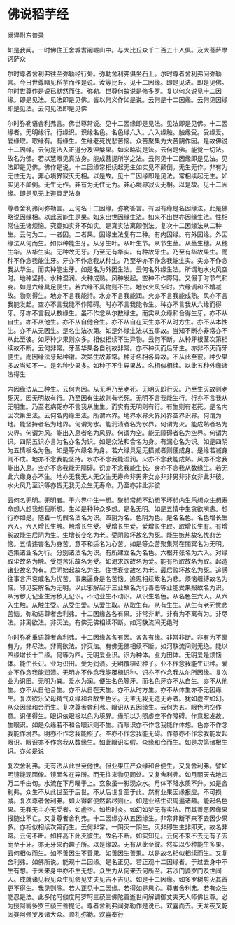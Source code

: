 # 佛说稻芋经

阙译附东普录

如是我闻。一时佛住王舍城耆阇崛山中。与大比丘众千二百五十人俱。及大菩萨摩诃萨众

尔时尊者舍利弗往至弥勒经行处。弥勒舍利弗俱坐石上。尔时尊者舍利弗问弥勒言。今日世尊睹见稻芋而作是说。汝等比丘。见十二因缘。即是见法。即是见佛。尔时世尊作是说已默然而住。弥勒。世尊何故说是修多罗。复以何义说见十二因缘。即是见法。见法即是见佛。皆以何义作如是说。云何是十二因缘。云何见因缘即是见法。云何见法即是见佛

尔时弥勒语舍利弗言。佛世尊常说。见十二因缘即是见法。见法即是见佛。十二因缘者。无明缘行。行缘识。识缘名色。名色缘六入。六入缘触。触缘受。受缘爱。爱缘取。取缘有。有缘生。生缘老死忧悲苦恼。众苦聚集为大苦阴作因。是故佛说十二因缘。云何是法入正道分及涅槃果。如来略说是法。云何是佛。能觉一切法。故名为佛。若以慧眼见真法身。能成菩提所学之法。云何见十二因缘即是见法。见法即是见佛。佛作是说。十二因缘常相续起无生如实见不颠倒。无生无作。非有为无住无为。非心境界寂灭无相。以是故。见十二因缘即是见法。常相续起无生。如实见不颠倒。无生无作。非有为无住无为。非心境界寂灭无相。以是故。见十二因缘。即是见无上道具足法身

尊者舍利弗问弥勒言。云何名十二因缘。弥勒答言。有因有缘是名因缘法。此是佛略说因缘相。以此因能生是果。如来出世因缘生法。如来不出世亦因缘生法。性相常住无诸烦恼。究竟如实非不如实。是真实法离颠倒法。复次十二因缘法从二种生。云何为二。一者因。二者果。因缘生法复有二种。有内因缘。有外因缘。外因缘法从何而生。如似种能生牙。从牙生叶。从叶生节。从节生茎。从茎生穗。从穗生华。从华生实。无种故无牙。乃至无有华实。有种故牙生。乃至有华故果生。而种不作念我能生牙。牙亦不作念我从种生。乃至华亦不作念我能生实。实亦不作念我从华生。而实种能生牙。如是名为外因生法。云何名外缘生法。所谓地水火风空时。地种坚持。水种湿润。火种成熟。风种发起。空种不作障碍。又假于时节气和变。如是六缘具足便生。若六缘不具物则不生。地水火风空时。六缘调和不增减故。物则得生。地亦不言我能持。水亦不言我能润。火亦不言我能成熟。风亦不言我能发起。空亦不言我能不作障碍。时亦不言我能令生。种亦不言我从六缘而得牙。牙亦不言我从数缘生。虽不作念从尔数缘生。而实从众缘和合得生牙。亦不从自生。亦不从他生。亦不从自他合生。亦不从自在天生亦不从时方生。亦不从本性生。亦不从无因生。是名生法次第。如是外缘生法以五事故。当知不断亦非常亦不从此至彼。如牙种少果则众多。相似相续不生异物。云何不断。从种牙根茎次第相续故不断。云何非常。牙茎华果各自别故非常。亦不种灭而后牙生。亦非不灭而牙便生。而因缘法牙起种谢。次第生故非常。种牙名相各异故。不从此至彼。种少果多故当知不一。是名种少果多。如种子不生异果故。名相似相续。以此五种外缘诸法得生

内因缘法从二种生。云何为因。从无明乃至老死。无明灭即行灭。乃至生灭故则老死灭。因无明故有行。乃至因有生故则有老死。无明不言我能生行。行亦不言我从无明生。乃至老病死亦不言我从生生。而实有无明则有行。有生则有老死。是名内因次第生法。云何名内缘生法。所谓六界。地界水界火界风界空界识界。何谓为地。能坚持者名为地界。何谓为水。能润渍者名为水界。何谓为火。能成熟者名为火界。何谓为风。能出入息者名为风界。何谓为空。能无障碍者名为空界。何谓为识。四阴五识亦言为名亦名为识。如是众法和合名为身。有漏心名为识。如是四阴为五情根名为色。如是等六缘名为身。若六缘具足无损减者则便成身。是缘若减身则不成。地亦不念我能坚持。水亦不念我能湿润。火亦不念我能成熟。风亦不念我能出入息。空亦不念我能无障碍。识亦不念我能生长。身亦不念我从数缘生。若无此六缘身亦不生。地亦无我无人无众生无寿命非男非女亦非非男非非女非此非彼。水火风乃至识等亦皆无我无众生无寿命。乃至亦非此非彼

云何名无明。无明者。于六界中生一想。聚想常想不动想不坏想内生乐想众生想寿命想人想我想我所想。生如是种种众多想。是名无明。如是五情中生贪欲嗔恚。想行亦如是。随着一切假名法名为识。四阴为名。色阴为色。是名名色。名色增长生六入。六入增长生触。触增长生受。受增长生爱。爱增长生取。取增长生有。有增长故能生后阴为生。生增长变名为老。受阴败坏故名为死。能生嫉热故名忧悲苦恼。五情违害名为身苦。意不和适名为心苦。如是等众苦聚集常在闇冥名为无明。造集诸业名为行。分别诸法名为识。有所建立名为名色。六根开张名为六入。对缘取尘故名为触。受觉苦乐故名为受。如渴求饮故名为爱。能有所取故名为取。起造诸业故名为有。后阴始起故名为生。住世衰变故名为老。最后败坏故名为死。追感往事言声哀戚名为忧苦。事来逼身是名苦恼。追思相续故名为悲。烦恼缠缚故名为恼。邪见妄解名为无明。以此邪解起于三业故名为行善恶等业能受果报故名为识。从污秽无记业生污秽无记识。不动业生不动识。从识生名色。从名色生六入。从六入生触。从触生受。从受生爱。从爱生取。从取生有。从有生生。从生有老死忧悲苦恼。弥勒语尊者舍利弗。十二因缘各各有果。非常非断。非有为不离有为。非尽法。非离欲法。非灭法。有佛无佛相续不断。如河駃流间无绝时

尔时弥勒重语尊者舍利弗。十二因缘各各有因。各各有缘。非常非断。非有为不离有为。非尽法。非离欲法。非灭法。有佛无佛相续不断。如河駃流间则无绝。能以四缘增长十二缘。何等为四。无明爱业识。识为种体。业为田体。无明爱是烦恼体。能生长识。业为识田。爱为润渍。无明覆植识种子。业不作念我能生识种。爱亦不作念我能润渍。无明亦不作念我能覆植识种。识亦不作念我从尔所因缘。复次业为识田。无明为粪。爱水为润。便生名色等牙。而名色牙亦不从自生。亦不从他生。亦不从自他合生。亦不从自在天生。亦不从时方生。亦不从体生亦不无因缘生。复次欲乐父母精气众缘和合故生色牙。无主无我无造无寿者。犹如虚空如幻。从众因缘和合而生。复次尊者舍利弗。眼识从五因缘生。云何为五。眼色明空作意。识便得生。眼识依眼根以色为境界。缘明以为照虚空不作障碍。作意起发故。生眼识。如是众缘若不和合眼识则不生。而眼识亦不作念我能作体想。色亦不作念我能作境界。明亦不作念我能照了。空亦不作念我能无碍。作意亦不作念我能发起眼识。眼识亦不作念我从数缘生。如此眼识实假。众缘和合而生。如是次第诸根生识。亦如是说

复次舍利弗。无有法从此世至他世。但业果庄严众缘和合便生。又复舍利弗。譬如明镜能现面像。镜面各在异所。而无往来物见同处。又复舍利弗。如月丽天去地四万二千由旬。水流在下月曜于上。玄象虽一影现众水。月体不降水质不升。如是舍利弗。众生不从此世至于后世。不从后世复至于此。然有业果因缘报应。不可损减。复次尊者舍利弗。如火得薪便然薪尽则止。如是业结生识周遍诸趣。能起名色果。无我无主亦无受者。如虚空。如热时炎。如幻如梦无有实法。而其善恶因缘果报随业不亡。又复尊者舍利弗。十二因缘亦从五因缘生。非常非断不来不去因少果多。亦相似相续次第而生。云何非常。一阴灭一阴生。灭非即生生非即灭。故名非常。云何不断。如秤高下此灭彼生。故名不断。如实知见。云何不来不去无有子去而至于牙。亦无牙来而趣子所。以是缘故。无有从此至彼。然实以少种能生多果。云何相似而生。如不善因生不善果。如善因生善果。以是故名相似相续而生。又复舍利弗。如佛所说。能观十二因缘。是名正见。若正观十二因缘者。于过去身中不生有想。于未来身中亦不生无想。众生为从何来去何所至。若沙门婆罗门及世间人。成就诸见我见众生见命见丈夫见吉不吉见。如是十二因缘。如多罗树剪灭其首更不得生。我见则除。若人正见十二因缘。若得如是思心。尊者舍利弗。若有众生能忍是法。此多陀阿伽度阿罗呵三藐三佛陀善逝世间解调御丈夫天人师佛世尊。必为授阿耨多罗三藐三菩提记。尊者舍利弗闻弥勒作是说已。欢喜而去。天龙夜叉乾闼婆阿修罗及诸大众。顶礼弥勒。欢喜奉行